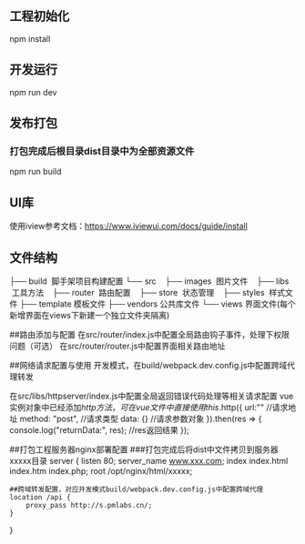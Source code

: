 

## 工程初始化
npm install

## 开发运行
npm run dev

## 发布打包
### 打包完成后根目录dist目录中为全部资源文件
npm run build

## UI库
使用iview参考文档：https://www.iviewui.com/docs/guide/install

## 文件结构
├── build  脚手架项目构建配置
└── src
    ├── images  图片文件
    ├── libs  工具方法
    ├── router  路由配置
    ├── store  状态管理
    ├── styles  样式文件
    ├── template  模板文件
    ├── vendors  公共库文件
    └── views 界面文件(每个新增界面在views下新建一个独立文件夹隔离)


##路由添加与配置
在src/router/index.js中配置全局路由钩子事件，处理下权限问题（可选）
在src/router/router.js中配置界面相关路由地址

##网络请求配置与使用
开发模式，在build/webpack.dev.config.js中配置跨域代理转发

在src/libs/httpserver/index.js中配置全局返回错误代码处理等相关请求配置
vue实例对象中已经添加$http方法，可在vue文件中直接使用
this.$http({
    url:"" //请求地址
    method: "post", //请求类型
    data: {} //请求参数对象
}).then(res => {
    <!-- then中可直接只用this -->
    console.log("returnData:", res); //res返回结果
});

##打包工程服务器nginx部署配置
###打包完成后将dist中文件拷贝到服务器xxxxx目录
server
{
    listen       80;
    server_name  www.xxx.com;
    index index.html index.htm index.php;
    root  /opt/nginx/html/xxxxx;

    ##跨域转发配置，对应开发模式build/webpack.dev.config.js中配置跨域代理
    location /api {
        proxy_pass http://s.pmlabs.cn/;
    }
}
